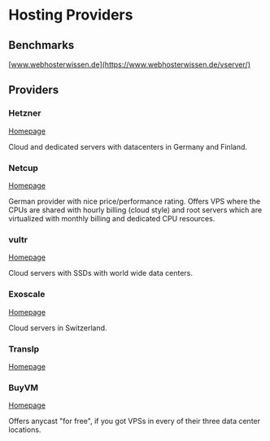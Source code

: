 # Hosting Providers

## Benchmarks

[www.webhosterwissen.de](https://www.webhosterwissen.de/vserver/)

## Providers

### Hetzner

[Homepage](https://hetzner.de)

Cloud and dedicated servers with datacenters in Germany and Finland.

### Netcup

[Homepage](https://netcup.de)

German provider with nice price/performance rating. Offers VPS where the CPUs are shared with hourly billing (cloud style)
and root servers which are virtualized with monthly billing and dedicated CPU resources.

### vultr

[Homepage](https://vultr.com)

Cloud servers with SSDs with world wide data centers.

### Exoscale

[Homepage](https://exoscale.com)

Cloud servers in Switzerland.

### TransIp

[Homepage](https://www.transip.eu)

### BuyVM

[Homepage](https://buyvm.net)

Offers anycast "for free", if you got VPSs in every of their three data center locations.